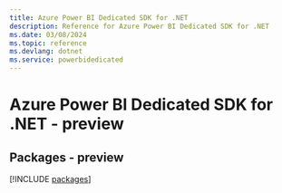 ```yaml
---
title: Azure Power BI Dedicated SDK for .NET
description: Reference for Azure Power BI Dedicated SDK for .NET
ms.date: 03/08/2024
ms.topic: reference
ms.devlang: dotnet
ms.service: powerbidedicated
---
```

# Azure Power BI Dedicated SDK for .NET - preview
## Packages - preview
[!INCLUDE [packages](power-bi-dedicated-index.md)]